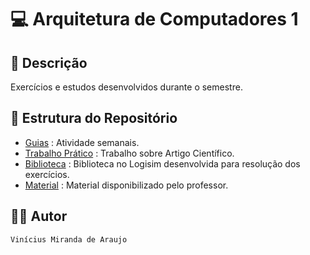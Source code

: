 # 💻 Arquitetura de Computadores 1

## 📃 Descrição

Exercícios e estudos desenvolvidos durante o semestre.

## 📑 Estrutura do Repositório

- [Guias](/Guias/) : Atividade semanais.
- [Trabalho Prático](/Trabalho_01/) : Trabalho sobre Artigo Científico.
- [Biblioteca](/LibLogisim/) : Biblioteca no Logisim desenvolvida para resolução dos exercícios.
- [Material](/Material/) : Material disponibilizado pelo professor.

## 👨‍💻 Autor

`Vinícius Miranda de Araujo`